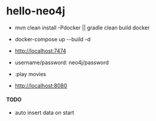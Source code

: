 # hello-neo4j

* mvn clean install -Pdocker || gradle clean build docker

* docker-compose up --build -d
* [http://localhost:7474](http://localhost:7474)
* username/password: neo4j/password
* :play movies
* [http://localhost:8080](http://localhost:8080)


#### TODO

* auto insert data on start